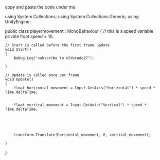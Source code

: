 copy and paste the code under me



using System.Collections;
using System.Collections.Generic;
using UnityEngine;

public class playermovement : MonoBehaviour
{
    // this is a speed variable
    private float speed = 10;




    // Start is called before the first frame update
    void Start()
    {
        Debug.Log("subscribe to eldorado27");
        
    }

    // Update is called once per frame
    void Update()
    {
        float horizontal_movement = Input.GetAxis("Horizontal") * speed * Time.deltaTime;


        float vertical_movement = Input.GetAxis("Vertical") * speed * Time.deltaTime;





        transform.Translate(horizontal_movement, 0, vertical_movement);

    }
}
